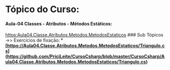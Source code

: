 # Tópico do Curso:
#### Aula-04 Classes - Atributos - Métodos Estáticos:
[https:Aula04.Classe.Atributos.Metodos.MetodosEstaticos](https://github.com/PriciLeite/CursoCsharp/tree/master/CursoCsharp/Aula04.Classe.Atributos.Metodos.MetodosEstaticos)
      ### Sub Tópicos ->> Exercícios de fixação:<b>
          ° [https://Aula04.Classe.Atributos.Metodos.MetodosEstaticos/Triangulo.cs]
            (https://github.com/PriciLeite/CursoCsharp/blob/master/CursoCsharp/Aula04.Classe.Atributos.Metodos.MetodosEstaticos/Triangulo.cs)
